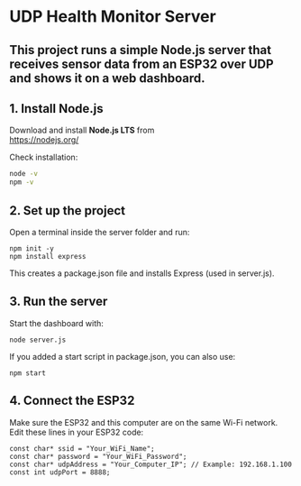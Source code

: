 # UDP Health Monitor Server

This project runs a simple Node.js server that receives sensor data from an ESP32 over UDP and shows it on a web dashboard.
---

## 1. Install Node.js

Download and install **Node.js LTS** from  
https://nodejs.org/

Check installation:
```bash
node -v
npm -v
```
## 2. Set up the project

Open a terminal inside the server folder and run:
```
npm init -y
npm install express
```
This creates a package.json file and installs Express (used in server.js).

## 3. Run the server

Start the dashboard with:
```
node server.js
```
If you added a start script in package.json, you can also use:
```
npm start
```
## 4. Connect the ESP32
Make sure the ESP32 and this computer are on the same Wi-Fi network.
Edit these lines in your ESP32 code:

```
const char* ssid = "Your_WiFi_Name";
const char* password = "Your_WiFi_Password";
const char* udpAddress = "Your_Computer_IP"; // Example: 192.168.1.100
const int udpPort = 8888;
```
